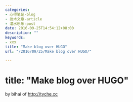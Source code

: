 ```yaml
---
categories:
- 心得笔记-blog
- 技术文章-article
- 灌水乐乐-post
date: 2016-09-25T14:54:12+08:00
description: ""
keywords:
- xxx
title: "Make blog over HUGO"
url: "/2016/09/25/Make blog over HUGO/"

---
```


# title: "Make blog over HUGO"
by bihai of http://tyche.cc


